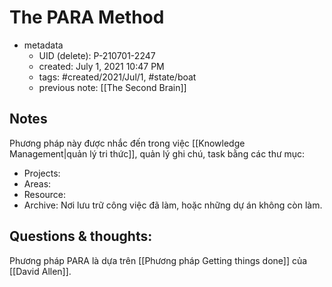 # The PARA Method

- metadata
	- UID (delete): P-210701-2247
	- created: July 1, 2021 10:47 PM
	- tags: #created/2021/Jul/1, #state/boat  
	- previous note:  [[The Second Brain]]

## Notes
Phương pháp này được nhắc đến trong việc [[Knowledge Management|quản lý tri thức]], quản lý ghi chú, task bằng các thư mục: 
- Projects: 
- Areas:
- Resource:
- Archive: Nơi lưu trữ công việc đã làm, hoặc những dự án không còn làm.

## Questions & thoughts:
Phương pháp PARA là dựa trên [[Phương pháp Getting things done]] của [[David Allen]].

